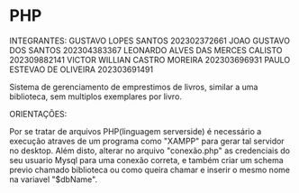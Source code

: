 # PHP
INTEGRANTES:
GUSTAVO LOPES SANTOS 202302372661
JOAO GUSTAVO DOS SANTOS 202304383367
LEONARDO ALVES DAS MERCES CALISTO 202309882141
VICTOR WILLIAN CASTRO MOREIRA 202303696931
PAULO ESTEVAO DE OLIVEIRA 202303691491


Sistema de gerenciamento de emprestimos de livros, similar a uma biblioteca, sem multiplos exemplares por livro.



ORIENTAÇÕES:

Por se tratar de arquivos PHP(linguagem serverside) é necessário a execução atraves de um programa como "XAMPP" para gerar tal servidor no desktop.
Além disto, alterar no arquivo "conexão.php" as credenciais do seu usuario Mysql para uma conexão correta, e também criar um schema previo chamado biblioteca ou como queira chamar e inserir o mesmo nome na variavel "$dbName".
